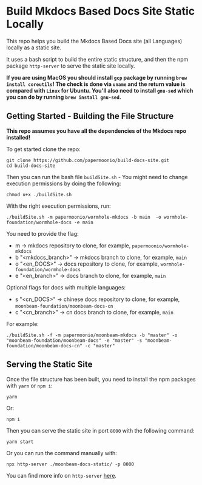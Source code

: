 # Build Mkdocs Based Docs Site Static Locally

This repo helps you build the Mkdocs Based Docs site (all Languages) locally as a static site.

It uses a bash script to build the entire static structure, and then the npm package `http-server` to serve the static site locally.

**If you are using MacOS you should install `gcp` package by running `brew install coreutils`! The check is done via `uname` and the return value is compared with `Linux` for Ubuntu. You'll also need to install `gnu-sed` which you can do by running `brew install gnu-sed`.**

## Getting Started - Building the File Structure

**This repo assumes you have all the dependencies of the Mkdocs repo installed!**

To get started clone the repo:

```
git clone https://github.com/papermoonio/build-docs-site.git
cd build-docs-site
```

Then you can run the bash file `buildSite.sh` - You might need to change execution permissions by doing the following:

```
chmod u+x ./buildSite.sh
```

With the right execution permissions, run:

```
./buildSite.sh -m papermoonio/wormhole-mkdocs -b main  -o wormhole-foundation/wormhole-docs -e main
```

You need to provide the flag:
 - m <repository> -> mkdocs repository to clone, for example, `papermoonio/wormhole-mkdocs`
 - b \"<mkdocs_branch>\" -> mkdocs branch to clone, for example, `main`
 - o \"<en_DOCS>\" ->  docs repository to clone, for example, `wormhole-foundation/wormhole-docs`
 - e \"<en_branch>\" -> docs branch to clone, for example, `main`

Optional flags for docs with multiple languages:

 - s \"<cn_DOCS>\" ->  chinese docs repository to clone, for example, `moonbeam-foundation/moonbeam-docs-cn`
 - c \"<cn_branch>\" -> cn docs branch to clone, for example, `main`

For example:

```
./buildSite.sh -f -m papermoonio/moonbeam-mkdocs -b "master" -o "moonbeam-foundation/moonbeam-docs" -e "master" -s "moonbeam-foundation/moonbeam-docs-cn" -c "master"
```

## Serving the Static Site

Once the file structure has been built, you need to install the npm packages with `yarn` or `npm i`:

```
yarn
```

Or:

```
npm i
```

Then you can serve the static site in port `8000` with the following command:

```
yarn start
```

Or you can run the command manually with:

```
npx http-server ./moonbeam-docs-static/ -p 8000
```

You can find more info on `http-server` [here](https://www.npmjs.com/package/http-server).
